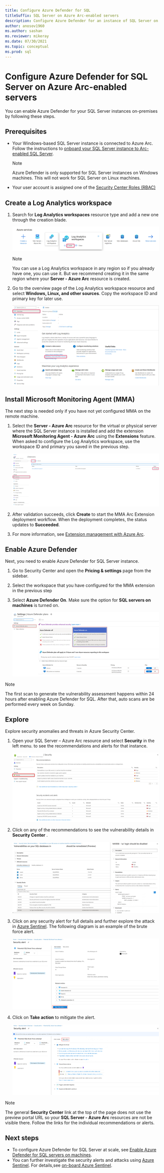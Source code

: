 ```yaml
---
title: Configure Azure Defender for SQL
titleSuffix: SQL Server on Azure Arc-enabled servers
description: Configure Azure Defender for an instance of SQL Server on Azure Arc-enabled servers.
author: anosov1960
ms.author: sashan 
ms.reviewer: mikeray
ms.date: 07/30/2021
ms.topic: conceptual
ms.prod: sql
---
```

# Configure Azure Defender for SQL Server on Azure Arc-enabled servers

You can enable Azure Defender for your SQL Server instances on-premises by following these steps.

## Prerequisites

* Your Windows-based SQL Server instance is connected to Azure Arc. Follow the instructions to [onboard your SQL Server instance to  Arc-enabled SQL Server](connect.md).

   > [!NOTE]
   > Azure Defender is only supported for SQL Server instances on Windows machines. This will not work for SQL Server on Linux machines.

* Your user account is assigned one of the [Security Center Roles (RBAC)](/azure/security-center/security-center-permissions)

## Create a Log Analytics workspace

1. Search for __Log Analytics workspaces__ resource type and add a new one through the creation blade.

   ![Create new workspace](media/configure-advanced-data-security/create-new-log-analytics-workspace.png)

   > [!NOTE]
   > You can use a Log Analytics workspace in any region so if you already have one, you can use it. But we recommend creating it in the same region where your __Server - Azure Arc__ resource is created.

1. Go to the overview page of the Log Analytics workspace resource and select **Windows, Linux, and other sources**. Copy the workspace ID and primary key for later use.

   ![Log analytics workspace blade](media/configure-advanced-data-security/log-analytics-workspace-blade.png)

## Install Microsoft Monitoring Agent (MMA)

The next step is needed only if you have not yet configured MMA on the remote machine.

1. Select the __Server - Azure Arc__ resource for the virtual or physical server where the SQL Server instance is installed and add the extension __Microsoft Monitoring Agent - Azure Arc__ using the  **Extensions** feature. When asked to configure the Log Analytics workspace, use the workspace ID and primary you saved in the previous step.

   ![Install MMA](media/configure-advanced-data-security/install-mma-extension.png)

1. After validation succeeds, click **Create** to start the MMA Arc Extension deployment workflow. When the deployment completes, the status updates to **Succeeded**.

1. For more information, see [Extension management with Azure Arc](/azure/azure-arc/servers/manage-vm-extensions).

## Enable Azure Defender

Next, you need to enable Azure Defender for SQL Server instance.

1. Go to Security Center and open the **Pricing & settings** page from the sidebar.

1. Select the workspace that you have configured for the MMA extension in the previous step

1. Select **Azure Defender On**. Make sure the option for **SQL servers on machines** is turned on.

   ![Upgrade workspace](media/configure-advanced-data-security/enable-azure-defender.png)

 > [!NOTE]
   > The first scan to generate the vulnerability assessment happens within 24 hours after enabling Azure Defender for SQL. After that, auto scans are be performed every week on Sunday.

## Explore

Explore security anomalies and threats in Azure Security Center.

1. Open your SQL Server – Azure Arc resource and select **Security** in the left menu. to see the recommendations and alerts for that instance.

   ![Select security heading](media/configure-advanced-data-security/security-heading-sql-server-arc.png)

1. Click on any of the recommendations to see the vulnerability details in __Security Center__ .

   ![Vulnerability report](media/configure-advanced-data-security/vulnerabilities-report.png)

1. Click on any security alert for full details and further explore the attack in [Azure Sentinel](/azure/sentinel/overview). The following diagram is an example of the brute force alert.

   ![Brute force alert](media/configure-advanced-data-security/brute-force-alert.png)

1. Click on **Take action** to mitigate the alert.

   ![Alert mitigation](media/configure-advanced-data-security/brute-force-alert-mitigation.png)

> [!NOTE]
> The general __Security Center__ link at the top of the page does not use the preview portal URL so your __SQL Server - Azure Arc__ resources are not be visible there. Follow the links for the individual recommendations or alerts.

## Next steps

* To configure Azure Defender for SQL Server at scale, see [Enable Azure Defender for SQL servers on machines](/azure/security-center/defender-for-sql-usage).
* You can further investigate the security alerts and attacks using [Azure Sentinel](/azure/sentinel/overview). For details,see [on-board Azure Sentinel](/azure/sentinel/connect-data-sources).